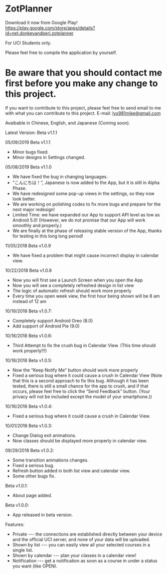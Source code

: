 # ZotPlanner

Download it now from Google Play!
https://play.google.com/store/apps/details?id=net.donkeyandperi.zotplanner

For UCI Students only.

Please feel free to compile the application by yourself.

# Be aware that you should contact me first before you make any change to this project. #
If you want to contribute to this project, please feel free to send email to me with what you can contribute to this project.
E-mail: lyx981mike@gmail.com

Avaibable in Chinese, English, and Japanese (Coming soon).

Latest Version: Beta v1.1.1

05/09/2019	Beta v1.1.1
-	Minor bugs fixed.
-	Minor designs in Settings changed.

05/08/2019	Beta v1.1.0
-	We have fixed the bug in changing languages.
-	“こんにちは！”, Japanese is now added to the App, but it is still in Alpha Phase.
-	We have redesigned some pop-up views in the settings, so they now look better.
-	We are working on polishing codes to fix more bugs and prepare for the next major redesign!
-	Limited Time: we have expanded our App to support API level as low as Android 5.0! (However, we do not promise that our App will work smoothly and properly.)
-	We are finally at the phase of releasing stable version of the App, thanks for testing in this long long period!

11/05/2018	Beta v1.0.9
-	We have fixed a problem that might cause incorrect display in calendar view.

10/22/2018	Beta v1.0.8
-	Now you will first see a Launch Screen when you open the App
-	Now you will see a completely refreshed design in list view
-	The logic of automatic refresh should work more properly
-	Every time you open week view, the first hour being shown will be 8 am instead of 12 am

10/19/2018	Beta v1.0.7:
-	Completely support Android Oreo (8.0)
-	Add support of Android Pie (9.0)

 10/18/2018	Beta v1.0.6:
-   Third Attempt to fix the crush bug in Calendar View. (This time should work properly!!!)

 10/18/2018	Beta v1.0.5:
-	Now the “Keep Notify Me” button should work more properly
-	Fixed a serious bug where it could cause a crush in Calendar View (Note that this is a second approach to fix this bug. Although it has been tested, there is still a small chance for the app to crush, and if that occurs, please feel free to click the “Send Feedback” button. (Your privacy will not be included except the model of your smartphone.))

10/18/2018	Beta v1.0.4:
-	Fixed a serious bug where it could cause a crush in Calendar View.

10/01/2018	Beta v1.0.3:
-	Change Dialog exit animations.
-	Now classes should be displayed more properly in calendar view. 

 09/29/2018	Beta v1.0.2:
-	Some transition animations changes.
-	Fixed a serious bug.
-	Refresh button added in both list view and calendar view.
-	Some other bugs fix.

Beta v1.0.1:
-	About page added.

Beta v1.0.0:
-	App released in beta version.

Features:
+ Private --- the connections are established directly between your device and the official UCI server, and none of your data will be uploaded.
+ Shown by list --- you can easily view all your selected courses in a single list.
+ Shown by calendar --- plan your classes in a calendar view!
+ Notification --- get a notification as soon as a course in under a status you want (like OPEN).
